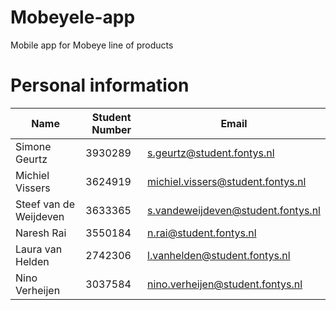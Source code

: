 # Mobeyele-app
Mobile app for Mobeye line of products

# Personal information

| Name | Student Number | Email |
| --- | --- | --- |
| Simone Geurtz| 3930289| s.geurtz@student.fontys.nl |
| Michiel Vissers| 3624919 | michiel.vissers@student.fontys.nl | 
| Steef van de Weijdeven | 3633365| s.vandeweijdeven@student.fontys.nl | 
| Naresh Rai |3550184 | n.rai@student.fontys.nl| 
| Laura van Helden|2742306 | l.vanhelden@student.fontys.nl| 
| Nino Verheijen | 3037584 | nino.verheijen@student.fontys.nl
